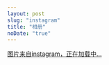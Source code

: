 ```yaml
---
layout: post
slug: "instagram"
title: "相册"
noDate: "true"
---
```


<div class="instagram" data-client-id="" data-user-id="">
    <a href="https://instagram.com/sei_xh" target="_blank" class="open-ins">图片来自instagram，正在加载中…</a>
</div>
<script src="/js/jquery.lazyload.js"></script>
<script src="/js/instagram.js"></script>
